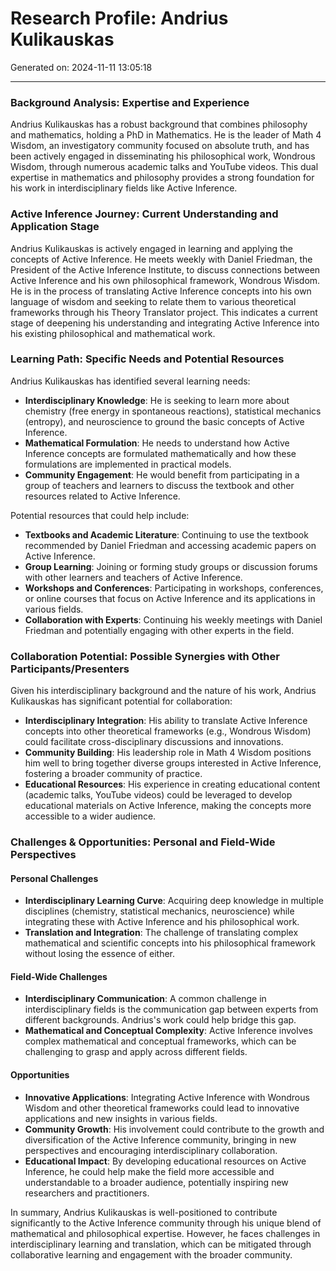 # Research Profile: Andrius Kulikauskas

Generated on: 2024-11-11 13:05:18

---

### Background Analysis: Expertise and Experience

Andrius Kulikauskas has a robust background that combines philosophy and mathematics, holding a PhD in Mathematics. He is the leader of Math 4 Wisdom, an investigatory community focused on absolute truth, and has been actively engaged in disseminating his philosophical work, Wondrous Wisdom, through numerous academic talks and YouTube videos. This dual expertise in mathematics and philosophy provides a strong foundation for his work in interdisciplinary fields like Active Inference.

### Active Inference Journey: Current Understanding and Application Stage

Andrius Kulikauskas is actively engaged in learning and applying the concepts of Active Inference. He meets weekly with Daniel Friedman, the President of the Active Inference Institute, to discuss connections between Active Inference and his own philosophical framework, Wondrous Wisdom. He is in the process of translating Active Inference concepts into his own language of wisdom and seeking to relate them to various theoretical frameworks through his Theory Translator project. This indicates a current stage of deepening his understanding and integrating Active Inference into his existing philosophical and mathematical work.

### Learning Path: Specific Needs and Potential Resources

Andrius Kulikauskas has identified several learning needs:
- **Interdisciplinary Knowledge**: He is seeking to learn more about chemistry (free energy in spontaneous reactions), statistical mechanics (entropy), and neuroscience to ground the basic concepts of Active Inference.
- **Mathematical Formulation**: He needs to understand how Active Inference concepts are formulated mathematically and how these formulations are implemented in practical models.
- **Community Engagement**: He would benefit from participating in a group of teachers and learners to discuss the textbook and other resources related to Active Inference.

Potential resources that could help include:
- **Textbooks and Academic Literature**: Continuing to use the textbook recommended by Daniel Friedman and accessing academic papers on Active Inference.
- **Group Learning**: Joining or forming study groups or discussion forums with other learners and teachers of Active Inference.
- **Workshops and Conferences**: Participating in workshops, conferences, or online courses that focus on Active Inference and its applications in various fields.
- **Collaboration with Experts**: Continuing his weekly meetings with Daniel Friedman and potentially engaging with other experts in the field.

### Collaboration Potential: Possible Synergies with Other Participants/Presenters

Given his interdisciplinary background and the nature of his work, Andrius Kulikauskas has significant potential for collaboration:
- **Interdisciplinary Integration**: His ability to translate Active Inference concepts into other theoretical frameworks (e.g., Wondrous Wisdom) could facilitate cross-disciplinary discussions and innovations.
- **Community Building**: His leadership role in Math 4 Wisdom positions him well to bring together diverse groups interested in Active Inference, fostering a broader community of practice.
- **Educational Resources**: His experience in creating educational content (academic talks, YouTube videos) could be leveraged to develop educational materials on Active Inference, making the concepts more accessible to a wider audience.

### Challenges & Opportunities: Personal and Field-Wide Perspectives

#### Personal Challenges
- **Interdisciplinary Learning Curve**: Acquiring deep knowledge in multiple disciplines (chemistry, statistical mechanics, neuroscience) while integrating these with Active Inference and his philosophical work.
- **Translation and Integration**: The challenge of translating complex mathematical and scientific concepts into his philosophical framework without losing the essence of either.

#### Field-Wide Challenges
- **Interdisciplinary Communication**: A common challenge in interdisciplinary fields is the communication gap between experts from different backgrounds. Andrius's work could help bridge this gap.
- **Mathematical and Conceptual Complexity**: Active Inference involves complex mathematical and conceptual frameworks, which can be challenging to grasp and apply across different fields.

#### Opportunities
- **Innovative Applications**: Integrating Active Inference with Wondrous Wisdom and other theoretical frameworks could lead to innovative applications and new insights in various fields.
- **Community Growth**: His involvement could contribute to the growth and diversification of the Active Inference community, bringing in new perspectives and encouraging interdisciplinary collaboration.
- **Educational Impact**: By developing educational resources on Active Inference, he could help make the field more accessible and understandable to a broader audience, potentially inspiring new researchers and practitioners.

In summary, Andrius Kulikauskas is well-positioned to contribute significantly to the Active Inference community through his unique blend of mathematical and philosophical expertise. However, he faces challenges in interdisciplinary learning and translation, which can be mitigated through collaborative learning and engagement with the broader community.